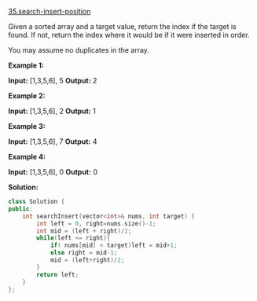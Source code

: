 [35.search-insert-position](https://leetcode.com/problems/search-insert-position/)  

Given a sorted array and a target value, return the index if the target is found. If not, return the index where it would be if it were inserted in order.

You may assume no duplicates in the array.

**Example 1:**

**Input:** \[1,3,5,6\], 5
**Output:** 2

**Example 2:**

**Input:** \[1,3,5,6\], 2
**Output:** 1

**Example 3:**

**Input:** \[1,3,5,6\], 7
**Output:** 4

**Example 4:**

**Input:** \[1,3,5,6\], 0
**Output:** 0  



**Solution:**  

```cpp
class Solution {
public:
    int searchInsert(vector<int>& nums, int target) {
        int left = 0, right=nums.size()-1;
        int mid = (left + right)/2;
        while(left <= right){
            if( nums[mid] < target)left = mid+1;
            else right = mid-1;
            mid = (left+right)/2;
        }
        return left;
    }
};
```
      